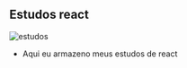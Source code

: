 ## Estudos react
![estudos](https://github.com/Emanuelsyngles/TopDog/assets/122393755/a10c0f1e-fb1d-428c-bd31-9ec6c345ae4b)
- Aqui eu armazeno meus estudos de react
